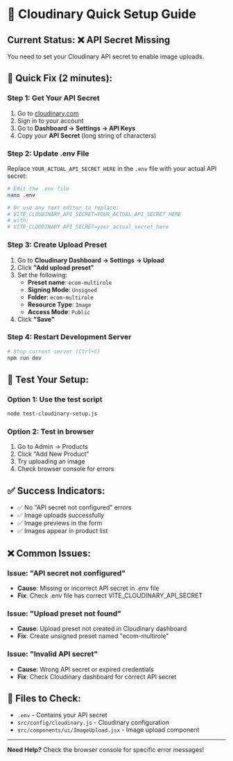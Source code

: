 # 🚀 Cloudinary Quick Setup Guide

## **Current Status: ❌ API Secret Missing**

You need to set your Cloudinary API secret to enable image uploads.

## **🔧 Quick Fix (2 minutes):**

### **Step 1: Get Your API Secret**
1. Go to [cloudinary.com](https://cloudinary.com)
2. Sign in to your account
3. Go to **Dashboard → Settings → API Keys**
4. Copy your **API Secret** (long string of characters)

### **Step 2: Update .env File**
Replace `YOUR_ACTUAL_API_SECRET_HERE` in the `.env` file with your actual API secret:

```bash
# Edit the .env file
nano .env

# Or use any text editor to replace:
# VITE_CLOUDINARY_API_SECRET=YOUR_ACTUAL_API_SECRET_HERE
# with:
# VITE_CLOUDINARY_API_SECRET=your_actual_secret_here
```

### **Step 3: Create Upload Preset**
1. Go to **Cloudinary Dashboard → Settings → Upload**
2. Click **"Add upload preset"**
3. Set the following:
   - **Preset name**: `ecom-multirole`
   - **Signing Mode**: `Unsigned`
   - **Folder**: `ecom-multirole`
   - **Resource Type**: `Image`
   - **Access Mode**: `Public`
4. Click **"Save"**

### **Step 4: Restart Development Server**
```bash
# Stop current server (Ctrl+C)
npm run dev
```

## **🧪 Test Your Setup:**

### **Option 1: Use the test script**
```bash
node test-cloudinary-setup.js
```

### **Option 2: Test in browser**
1. Go to Admin → Products
2. Click "Add New Product"
3. Try uploading an image
4. Check browser console for errors

## **✅ Success Indicators:**
- ✅ No "API secret not configured" errors
- ✅ Image uploads successfully
- ✅ Image previews in the form
- ✅ Images appear in product list

## **❌ Common Issues:**

### **Issue: "API secret not configured"**
- **Cause**: Missing or incorrect API secret in .env file
- **Fix**: Check .env file has correct VITE_CLOUDINARY_API_SECRET

### **Issue: "Upload preset not found"**
- **Cause**: Upload preset not created in Cloudinary dashboard
- **Fix**: Create unsigned preset named "ecom-multirole"

### **Issue: "Invalid API secret"**
- **Cause**: Wrong API secret or expired credentials
- **Fix**: Check Cloudinary dashboard for correct API secret

## **📁 Files to Check:**
- `.env` - Contains your API secret
- `src/config/cloudinary.js` - Cloudinary configuration
- `src/components/ui/ImageUpload.jsx` - Image upload component

---

**Need Help?** Check the browser console for specific error messages!





